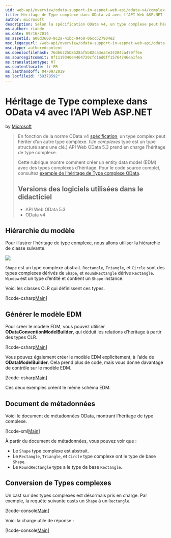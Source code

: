 ```yaml
---
uid: web-api/overview/odata-support-in-aspnet-web-api/odata-v4/complex-type-inheritance-in-odata-v4
title: Héritage de Type complexe dans OData v4 avec l’API Web ASP.NET | Microsoft Docs
author: microsoft
description: Selon la spécification OData v4, un type complexe peut hériter d’un autre type complex. (Un type complexe est un type structuré sans une clé.) API Web...
ms.author: riande
ms.date: 09/16/2014
ms.assetid: a00d3600-9c2a-41bc-9460-06cc527904e2
msc.legacyurl: /web-api/overview/odata-support-in-aspnet-web-api/odata-v4/complex-type-inheritance-in-odata-v4
msc.type: authoredcontent
ms.openlocfilehash: 76db6325b8528af5b82ca3ea4e34284ca470ff6e
ms.sourcegitcommit: 0f1119340e4464720cfd16d0ff15764746ea1fea
ms.translationtype: MT
ms.contentlocale: fr-FR
ms.lasthandoff: 04/09/2019
ms.locfileid: "59378592"
---
```

# <a name="complex-type-inheritance-in-odata-v4-with-aspnet-web-api"></a>Héritage de Type complexe dans OData v4 avec l’API Web ASP.NET

by [Microsoft](https://github.com/microsoft)

> En fonction de la norme OData v4 [spécification](http://www.odata.org/documentation/odata-version-4-0/), un type complex peut hériter d’un autre type complexe. (Un *complexes* type est un type structuré sans une clé.) API Web OData 5.3 prend en charge l’héritage de type complexe.
> 
> Cette rubrique montre comment créer un entity data model (EDM) avec des types complexes d’héritage. Pour le code source complet, consultez [exemple de l’héritage de Type complexe OData](http://aspnet.codeplex.com/sourcecontrol/latest#Samples/WebApi/OData/v4/ODataComplexTypeInheritanceSample/ReadMe.txt).
> 
> ## <a name="software-versions-used-in-the-tutorial"></a>Versions des logiciels utilisées dans le didacticiel
> 
> 
> - API Web OData 5.3
> - OData v4


## <a name="model-hierarchy"></a>Hiérarchie du modèle

Pour illustrer l’héritage de type complexe, nous allons utiliser la hiérarchie de classe suivante.

![](complex-type-inheritance-in-odata-v4/_static/image1.png)

`Shape` est un type complexe abstrait. `Rectangle`, `Triangle`, et `Circle` sont des types complexes dérivés de `Shape`, et `RoundRectangle` dérive `Rectangle`. `Window` est un type d’entité et contient un `Shape` instance.

Voici les classes CLR qui définissent ces types.

[!code-csharp[Main](complex-type-inheritance-in-odata-v4/samples/sample1.cs)]

## <a name="build-the-edm-model"></a>Générer le modèle EDM

Pour créer le modèle EDM, vous pouvez utiliser **ODataConventionModelBuilder**, qui déduit les relations d’héritage à partir des types CLR.

[!code-csharp[Main](complex-type-inheritance-in-odata-v4/samples/sample2.cs)]

Vous pouvez également créer le modèle EDM explicitement, à l’aide de **ODataModelBuilder**. Cela prend plus de code, mais vous donne davantage de contrôle sur le modèle EDM.

[!code-csharp[Main](complex-type-inheritance-in-odata-v4/samples/sample3.cs)]

Ces deux exemples créent le même schéma EDM.

## <a name="metadata-document"></a>Document de métadonnées

Voici le document de métadonnées OData, montrant l’héritage de type complexe.

[!code-xml[Main](complex-type-inheritance-in-odata-v4/samples/sample4.xml?highlight=13,17,25,30)]

À partir du document de métadonnées, vous pouvez voir que :

- Le `Shape` type complexe est abstrait.
- Le `Rectangle`, `Triangle`, et `Circle` type complexe ont le type de base `Shape`.
- Le `RoundRectangle` type a le type de base `Rectangle`.

## <a name="casting-complex-types"></a>Conversion de Types complexes

Un cast sur des types complexes est désormais pris en charge. Par exemple, la requête suivante casts un `Shape` à un `Rectangle`.

[!code-console[Main](complex-type-inheritance-in-odata-v4/samples/sample5.cmd)]

Voici la charge utile de réponse :

[!code-console[Main](complex-type-inheritance-in-odata-v4/samples/sample6.cmd)]
